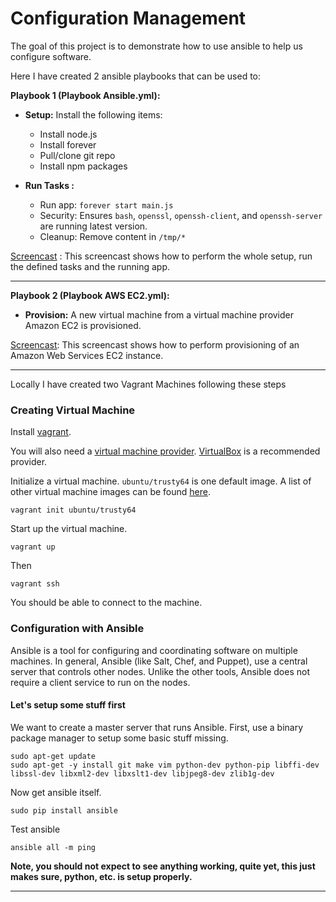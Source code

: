 
# Configuration Management
  The goal of this project is to demonstrate how to use ansible to help us configure software. 

Here I have created 2 ansible playbooks that can be used to:

**Playbook 1 (Playbook Ansible.yml):**  
* **Setup:** Install the following items:
    * Install node.js
    * Install forever
    * Pull/clone git repo 
    * Install npm packages

* **Run Tasks :**
    * Run app: `forever start main.js`
    * Security: Ensures `bash`, `openssl`, `openssh-client`, and `openssh-server` are running latest version.
    * Cleanup: Remove content in `/tmp/*`

[Screencast](https://youtu.be/n2BykwcTUJ0) : This screencast shows how to perform the whole setup, run the defined tasks and the running app.
 
---

**Playbook 2 (Playbook AWS EC2.yml):**
* **Provision:** 
    A new virtual machine from a virtual machine provider Amazon EC2 is provisioned.

[Screencast](https://youtu.be/NEtXje9PKUk): This screencast shows how to perform provisioning of an Amazon Web Services EC2 instance.

---    

Locally I have created two Vagrant Machines following these steps

### Creating Virtual Machine

Install [vagrant](https://www.vagrantup.com/downloads.html).

You will also need a [virtual machine provider](https://docs.vagrantup.com/v2/providers/). [VirtualBox](https://www.virtualbox.org/wiki/Downloads) is a recommended provider.

Initialize a virtual machine. `ubuntu/trusty64` is one default image. A list of other virtual machine images can be found [here](https://atlas.hashicorp.com/boxes/search).

    vagrant init ubuntu/trusty64

Start up the virtual machine.

    vagrant up

Then    

    vagrant ssh



You should be able to connect to the machine.

### Configuration with Ansible

Ansible is a tool for configuring and coordinating software on multiple machines.
In general, Ansible (like Salt, Chef, and Puppet), use a central server that controls other nodes.  Unlike the other tools, Ansible does not require a client service to run on the nodes.

#### Let's setup some stuff first

We want to create a master server that runs Ansible. First, use a binary package manager to setup some basic stuff missing.

    sudo apt-get update
    sudo apt-get -y install git make vim python-dev python-pip libffi-dev libssl-dev libxml2-dev libxslt1-dev libjpeg8-dev zlib1g-dev

Now get ansible itself.

    sudo pip install ansible

Test ansible

    ansible all -m ping

**Note, you should not expect to see anything working, quite yet, this just makes sure, python, etc. is setup properly.**

----
